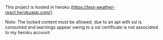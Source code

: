 This project is hosted in heroku (https://test-weather-react.herokuapp.com/).

Note: The locked content must be allowed, due to an api with ssl is consumed and warnings appear owing to a ssl certificate is not associated to my heroku account


